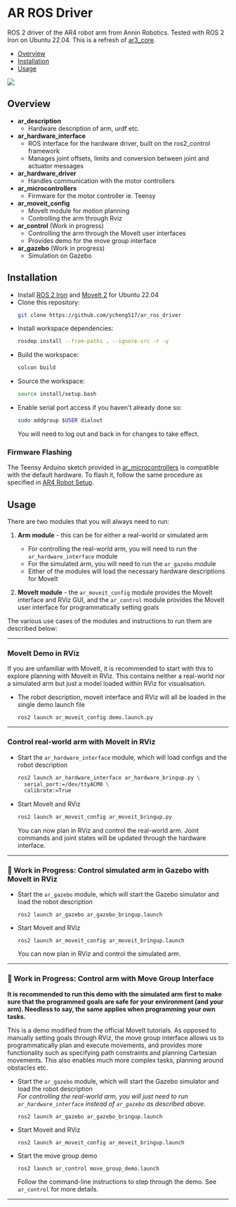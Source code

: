# AR ROS Driver

ROS 2 driver of the AR4 robot arm from Annin Robotics. Tested with ROS 2 Iron on Ubuntu 22.04. This is a refresh of [ar3_core](https://github.com/ongdexter/ar3_core).

- [Overview](#Overview)
- [Installation](#Installation)
- [Usage](#Usage)

[![](http://img.youtube.com/vi/6D4vdhJlLsQ/0.jpg)](http://www.youtube.com/watch?v=6D4vdhJlLsQ "AR3 with ROS and MoveIt")

## Overview

- **ar_description**
  - Hardware description of arm, urdf etc.
- **ar_hardware_interface**
  - ROS interface for the hardware driver, built on the ros2_control framework
  - Manages joint offsets, limits and conversion between joint and actuator messages
- **ar_hardware_driver**
  - Handles communication with the motor controllers
- **ar_microcontrollers**
  - Firmware for the motor controller ie. Teensy
- **ar_moveit_config**
  - MoveIt module for motion planning
  - Controlling the arm through Rviz
- **ar_control** (Work in progress)
  - Controlling the arm through the MoveIt user interfaces
  - Provides demo for the move group interface
- **ar_gazebo** (Work in progress)
  - Simulation on Gazebo

## Installation

- Install [ROS 2 Iron](https://docs.ros.org/en/iron/Installation.html) and [MoveIt 2](https://moveit.ros.org/install-moveit2/binary/) for Ubuntu 22.04
- Clone this repository:
  ```bash
  git clone https://github.com/ycheng517/ar_ros_driver
  ```
- Install workspace dependencies:
  ```bash
  rosdep install --from-paths . --ignore-src -r -y
  ```
- Build the workspace:
  ```bash
  colcon build
  ```
- Source the workspace:
  ```bash
  source install/setup.bash
  ```
- Enable serial port access if you haven't already done so:
  ```bash
  sudo addgroup $USER dialout
  ```
  You will need to log out and back in for changes to take effect.

### Firmware Flashing

The Teensy Arduino sketch provided in [ar_microcontrollers](./ar_microcontrollers/)
is compatible with the default hardware. To flash it, follow the same
procedure as specified in [AR4 Robot Setup](https://www.youtube.com/watch?v=OL6lXu8VU4s).

## Usage

There are two modules that you will always need to run:

1. **Arm module** - this can be for either a real-world or simulated arm

   - For controlling the real-world arm, you will need to run the `ar_hardware_interface` module
   - For the simulated arm, you will need to run the `ar_gazebo` module
   - Either of the modules will load the necessary hardware descriptions for MoveIt

2. **MoveIt module** - the `ar_moveit_config` module provides the MoveIt interface and RViz GUI, and the `ar_control` module provides the MoveIt user interface for programmatically setting goals

The various use cases of the modules and instructions to run them are described below:

---

### MoveIt Demo in RViz

If you are unfamiliar with MoveIt, it is recommended to start with this to explore planning with MoveIt in RViz. This contains neither a real-world nor a simulated arm but just a model loaded within RViz for visualisation.

- The robot description, moveit interface and RViz will all be loaded in the single demo launch file
  ```
  ros2 launch ar_moveit_config demo.launch.py
  ```

---

### Control real-world arm with MoveIt in RViz

- Start the `ar_hardware_interface` module, which will load configs and the robot description

  ```bash
  ros2 launch ar_hardware_interface ar_hardware_bringup.py \
    serial_port:=/dev/ttyACM0 \
    calibrate:=True
  ```

- Start MoveIt and RViz

  ```bash
  ros2 launch ar_moveit_config ar_moveit_bringup.py
  ```

  You can now plan in RViz and control the real-world arm. Joint commands and joint states will be updated through the hardware interface.

---

### 🚧 Work in Progress: Control simulated arm in Gazebo with MoveIt in RViz

- Start the `ar_gazebo` module, which will start the Gazebo simulator and load the robot description
  ```
  ros2 launch ar_gazebo ar_gazebo_bringup.launch
  ```
- Start Moveit and RViz
  ```
  ros2 launch ar_moveit_config ar_moveit_bringup.launch
  ```
  You can now plan in RViz and control the simulated arm.

---

### 🚧 Work in Progress: Control arm with Move Group Interface

**It is recommended to run this demo with the simulated arm first to make sure that the programmed goals are safe for your environment (and your arm). Needless to say, the same applies when programming your own tasks.**

This is a demo modified from the official MoveIt tutorials. As opposed to manually setting goals through RViz, the move group interface allows us to programmatically plan and execute movements, and provides more functionality such as specifying path constraints and planning Cartesian movements. This also enables much more complex tasks, planning around obstacles etc.

- Start the `ar_gazebo` module, which will start the Gazebo simulator and load the robot description  
  _For controlling the real-world arm, you will just need to run `ar_hardware_interface` instead of `ar_gazebo` as described above._
  ```
  ros2 launch ar_gazebo ar_gazebo_bringup.launch
  ```
- Start Moveit and RViz
  ```
  ros2 launch ar_moveit_config ar_moveit_bringup.launch
  ```
- Start the move group demo
  ```
  ros2 launch ar_control move_group_demo.launch
  ```
  Follow the command-line instructions to step through the demo. See `ar_control` for more details.

---
